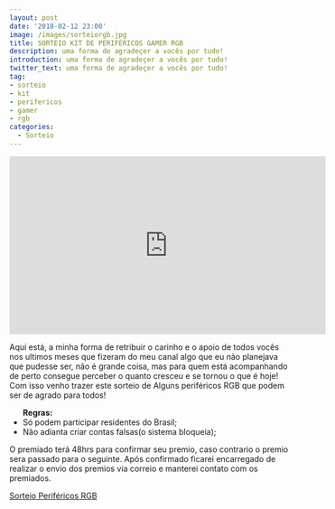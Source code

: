 ```yaml
---
layout: post
date: '2018-02-12 23:00'
image: /images/sorteiorgb.jpg
title: SORTEIO KIT DE PERIFÉRICOS GAMER RGB
description: uma forma de agradeçer a vocês por tudo!
introduction: uma forma de agradeçer a vocês por tudo!
twitter_text: uma forma de agradeçer a vocês por tudo!
tag:
- sorteio
- kit
- perifericos
- gamer
- rgb
categories:
  - Sorteio
---
```


<iframe width="560" height="315" src="https://www.youtube.com/embed/s5efxWkg4Yw" frameborder="0" allowfullscreen></iframe>

<p>Aqui está, a minha forma de retribuir o carinho e o apoio de todos vocês nos ultimos meses que fizeram do meu canal algo que eu não planejava que pudesse ser, não é grande coisa, mas para quem está acompanhando de perto consegue perceber o quanto cresceu e se tornou o que é hoje! Com isso venho trazer este sorteio de Alguns periféricos RGB que podem ser de agrado para todos!</p>

<ul><b>Regras:</b>
<li>Só podem participar residentes do Brasil;</li>
<li>Não adianta criar contas falsas(o sistema bloqueia);</li>
</ul>

<p>O premiado terá 48hrs para confirmar seu premio, caso contrario o premio sera passado para o seguinte. Após confirmado ficarei encarregado de realizar o envio dos premios via correio e manterei contato com os premiados.</p>

<a class="e-widget no-button" href="https://gleam.io/PIsz7/sorteio-perifricos-rgb" rel="nofollow">Sorteio Periféricos RGB</a>
<script type="text/javascript" src="https://js.gleam.io/e.js" async="true"></script>
